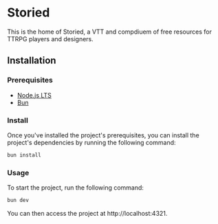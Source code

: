 # Storied

This is the home of Storied, a VTT and compdiuem of free resources for TTRPG players and designers.

## Installation

### Prerequisites

- [Node.js LTS](https://nodejs.org/en/)
- [Bun](https://bun.sh)

### Install

Once you've installed the project's prerequisites, you can install the project's dependencies by running the following command:

```bash
bun install
```

### Usage

To start the project, run the following command:

```bash
bun dev
```

You can then access the project at http://localhost:4321.
